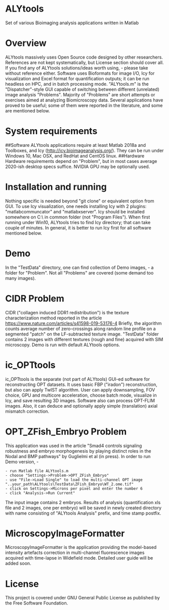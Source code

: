 # ALYtools

Set of various Bioimaging analysis applications written in Matlab

# Overview

ALYtools massively uses Open Source code designed by other researchers. 
References are not kept systematically, but License section should cover all.  
If you find any of ALYtools solutions/ideas worth using, - please take without reference either.
Software uses Bioformats for image I/O, Icy for visualization and Excel format for quantification outputs; it can be run headless on HPC, and in batch processing mode.
"ALYtools.m" is the "Dispatcher"-style GUI capable of switching between different (unrelated) image analysis "Problems". Majority of "Problems" are short attempts or exercises aimed at analyzing Biomicroscopy data.
Several applications have proved to be useful; some of them were reported in the literature, and some are mentioned below.

# System requirements

##Software
ALYtools applications require at least Matlab 2018a and Toolboxes, and Icy (http://icy.bioimageanalysis.org/).
They can be run under Windows 10, Mac OSX, and RedHat and CentOS linux.
##Hardware
Hardware requirements depend on "Problem", but in most cases average 2020-ish desktop specs suffice. NVIDIA GPU may be optionally used.

# Installation and running

Nothing specific is needed beyond "git clone" or equivalent option from GUI. To use Icy visualization, one needs installing Icy with 2 plugins: "matlabcommuncator" and "matlabxserver". Icy should be installed somewhere on C:\ in common folder (not "Program Files").
When first running under Win10, ALYtools tries to find Icy directory; that can take couple of minutes. In general, it is better to run Icy first for all software mentioned below.

# Demo

In the "TestData" directory, one can find collection of Demo images, - a folder for "Problem". Not all "Problems" are covered (some demand too many images).

# CIDR Problem

CIDR ("collagen induced DDR1 redistribution") is the texture characterization method reported in the article
https://www.nature.com/articles/s41598-019-53176-4
Briefly, the algorithm counts average number of zero-crossings along random line profile on a segmented "patch" on the LF-subtracted texture image. "TestData" folder contains 2 images with different textures (rough and fine) acquired with SIM microscopy. Demo is run with default ALYtools options.

# ic_OPTtools

ic_OPTtools is the separate (not part of ALYtools) GUI-ed software for reconstructing OPT datasets. It uses basic FBP ("iradon") reconstruction, but also can apply TwIST algorithm. User can apply downsampling, FOV choice, GPU and multicore acceleration, choose batch mode, visualize in Icy, and save resulting 3D images. Software also can process OPT-FLIM images.
Also, it can deduce and optionally apply simple (translation) axial mismatch correction.


# OPT_ZFish_Embryo Problem

This application was used in the article "Smad4 controls signaling robustness and embryo morphogenesis by playing distinct roles in the Nodal and BMP pathways" by Guglielmi et al (in press). In order to run Demo version, - 
```
- run Matlab file ALYtools.m
- choose "Settings->Problem->OPT_ZFish_Embryo"
- use "File->Load Single" to load the multi-channel OPT image "..your_path\ALYtools\TestData\ZFish_Embryo\WT_2.ome.tif" 
- click on Settings->Microns per pixel and enter the number 6
- click "Analysis->Run Current"
```
The input image contains 2 embryos. Results of analysis (quantification xls file and 2 images, one per embryo) will be saved in newly created directory with name consisting of "ALYtools Analysis" prefix, and time stamp postfix.  


# MicroscopyImageFormatter

MicroscopyImageFormatter is the application providing the model-based intensity artefacts correction in multi-channel fluorescence images acquired with time-lapse in Widefield mode. 
Detailed user guide will be added soon.

# License
This project is covered under GNU General Public License as published by the Free Software Foundation.







  









